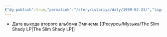 ```yaml
---
{"dg-publish":true,"permalink":"/sfery/istoriya/daty/1999-02-23/","tags":["История"]}
---
```


- Дата выхода второго альбома Эминема [[Ресурсы/Музыка/The Slim Shady LP\|The Slim Shady LP]]